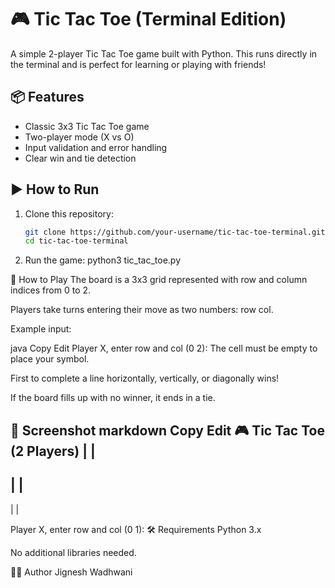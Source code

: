 # 🎮 Tic Tac Toe (Terminal Edition)

A simple 2-player Tic Tac Toe game built with Python. This runs directly in the terminal and is perfect for learning or playing with friends!

## 📦 Features
- Classic 3x3 Tic Tac Toe game
- Two-player mode (X vs O)
- Input validation and error handling
- Clear win and tie detection

## ▶️ How to Run

1. Clone this repository:
   ```bash
   git clone https://github.com/your-username/tic-tac-toe-terminal.git
   cd tic-tac-toe-terminal
2. Run the game:
   python3 tic_tac_toe.py

🎯 How to Play
The board is a 3x3 grid represented with row and column indices from 0 to 2.

Players take turns entering their move as two numbers: row col.

Example input:

java
Copy
Edit
Player X, enter row and col (0 2):
The cell must be empty to place your symbol.

First to complete a line horizontally, vertically, or diagonally wins!

If the board fills up with no winner, it ends in a tie.

📸 Screenshot
markdown
Copy
Edit
🎮 Tic Tac Toe (2 Players)
  |   |  
---------
  |   |  
---------
  |   |  

Player X, enter row and col (0 1): 
🛠️ Requirements
Python 3.x

No additional libraries needed.

🧑‍💻 Author
Jignesh Wadhwani


 
